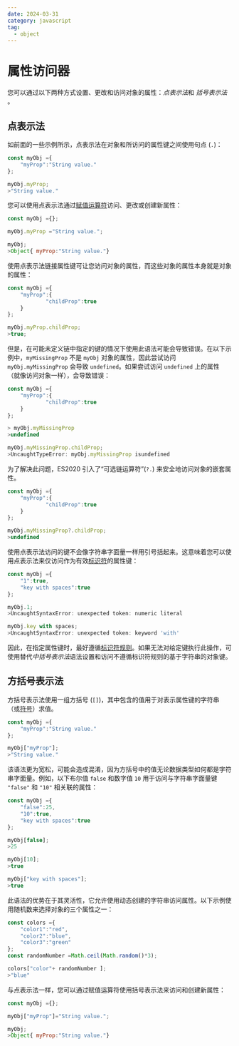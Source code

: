 ```yaml
---
date: 2024-03-31
category: javascript
tag:
  - object
---
```

# 属性访问器

您可以通过以下两种方式设置、更改和访问对象的属性：*点表示法*和 *括号表示法* 。

## 点表示法

如前面的一些示例所示，点表示法在对象和所访问的属性键之间使用句点 (`.`)：

```javascript
const myObj ={
    "myProp":"String value."
};

myObj.myProp;
>"String value."
```

您可以使用点表示法通过[赋值运算符](/web/javascript/data-types/variable#declaration)访问、更改或创建新属性：

```javascript
const myObj ={};

myObj.myProp ="String value.";

myObj;
>Object{ myProp:"String value."}
```

使用点表示法链接属性键可让您访问对象的属性，而这些对象的属性本身就是对象的属性：

```javascript
const myObj ={
    "myProp":{
            "childProp":true
    }
};

myObj.myProp.childProp;
>true;
```

但是，在可能未定义链中指定的键的情况下使用此语法可能会导致错误。在以下示例中，`myMissingProp` 不是 `myObj` 对象的属性，因此尝试访问 `myObj.myMissingProp` 会导致 `undefined`。如果尝试访问 `undefined` 上的属性（就像访问对象一样），会导致错误：

```javascript
const myObj ={
    "myProp":{
            "childProp":true
    }
};

> myObj.myMissingProp
>undefined

myObj.myMissingProp.childProp;
>UncaughtTypeError: myObj.myMissingProp isundefined
```

为了解决此问题，ES2020 引入了“可选链运算符”(`?.`) 来安全地访问对象的嵌套属性。

```javascript
const myObj ={
    "myProp":{
            "childProp":true
    }
};

myObj.myMissingProp?.childProp;
>undefined
```

使用点表示法访问的键不会像字符串字面量一样用引号括起来。这意味着您可以使用点表示法来仅访问作为有效[标识符](/web/javascript/data-types/variable)的属性键：

```javascript
const myObj ={
    "1":true,
    "key with spaces":true
};

myObj.1;
>UncaughtSyntaxError: unexpected token: numeric literal

myObj.key with spaces;
>UncaughtSyntaxError: unexpected token: keyword 'with'
```

因此，在指定属性键时，最好遵循[标识符规则](/web/javascript/data-types/variable)。如果无法对给定键执行此操作，可使用替代*中括号表示法*语法设置和访问不遵循标识符规则的基于字符串的对象键。

## 方括号表示法

方括号表示法使用一组方括号 (`[]`)，其中包含的值用于对表示属性键的字符串（或[符号](/web/javascript/data-types/symbol)）求值。

```javascript
const myObj ={
    "myProp":"String value."
};

myObj["myProp"];
>"String value."
```

该语法更为宽松，可能会造成混淆，因为方括号中的值无论数据类型如何都是字符串字面量。例如，以下布尔值 `false` 和数字值 `10` 用于访问与字符串字面量键 `"false"` 和 `"10"` 相关联的属性：

```javascript
const myObj ={
    "false":25,
    "10":true,
    "key with spaces":true
};

myObj[false];
>25

myObj[10];
>true

myObj["key with spaces"];
>true
```

此语法的优势在于其灵活性，它允许使用动态创建的字符串访问属性。以下示例使用随机数来选择对象的三个属性之一：

```javascript
const colors ={
    "color1":"red",
    "color2":"blue",
    "color3":"green"
};
const randomNumber =Math.ceil(Math.random()*3);

colors["color"+ randomNumber ];
>"blue"
```

与点表示法一样，您可以通过赋值运算符使用括号表示法来访问和创建新属性：

```javascript
const myObj ={};

myObj["myProp"]="String value.";

myObj;
>Object{ myProp:"String value."}
```
